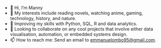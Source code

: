 - 👋 Hi, I’m Manny
- 👀 My interests include reading novels, watching anime, gaming, technology, history, and nature.
- 🌱 Improving my skills with Python, SQL, R and data analytics.
- 💞️ Looking to collaborate on any cool projects that involve either data visualisation, automation, or embedded systems design.
- 📫 How to reach me: Send an email to emmanuelombo95@gmail.com.

<!---
MrNemi/MrNemi is a ✨ special ✨ repository because its `README.md` (this file) appears on your GitHub profile.
You can click the Preview link to take a look at your changes.
--->
